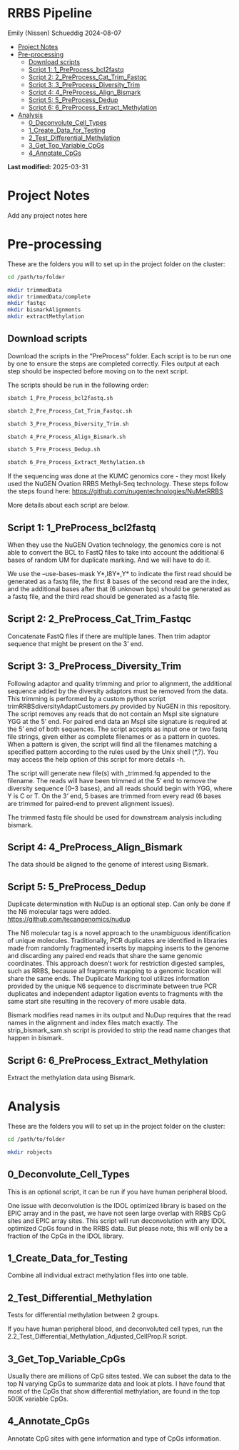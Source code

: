 RRBS Pipeline
================
Emily (Nissen) Schueddig
2024-08-07

- [Project Notes](#project-notes)
- [Pre-processing](#pre-processing)
  - [Download scripts](#download-scripts)
  - [Script 1: 1_PreProcess_bcl2fastq](#script-1-1_preprocess_bcl2fastq)
  - [Script 2:
    2_PreProcess_Cat_Trim_Fastqc](#script-2-2_preprocess_cat_trim_fastqc)
  - [Script 3:
    3_PreProcess_Diversity_Trim](#script-3-3_preprocess_diversity_trim)
  - [Script 4:
    4_PreProcess_Align_Bismark](#script-4-4_preprocess_align_bismark)
  - [Script 5: 5_PreProcess_Dedup](#script-5-5_preprocess_dedup)
  - [Script 6:
    6_PreProcess_Extract_Methylation](#script-6-6_preprocess_extract_methylation)
- [Analysis](#analysis)
  - [0_Deconvolute_Cell_Types](#0_deconvolute_cell_types)
  - [1_Create_Data_for_Testing](#1_create_data_for_testing)
  - [2_Test_Differential_Methylation](#2_test_differential_methylation)
  - [3_Get_Top_Variable_CpGs](#3_get_top_variable_cpgs)
  - [4_Annotate_CpGs](#4_annotate_cpgs)

**Last modified:** 2025-03-31

# Project Notes

Add any project notes here

# Pre-processing

These are the folders you will to set up in the project folder on the
cluster:

``` bash
cd /path/to/folder

mkdir trimmedData
mkdir trimmedData/complete
mkdir fastqc
mkdir bismarkAlignments
mkdir extractMethylation
```

## Download scripts

Download the scripts in the “PreProcess” folder. Each script is to be
run one by one to ensure the steps are completed correctly. Files output
at each step should be inspected before moving on to the next script.

The scripts should be run in the following order:

``` bash
sbatch 1_Pre_Process_bcl2fastq.sh

sbatch 2_Pre_Process_Cat_Trim_Fastqc.sh

sbatch 3_Pre_Process_Diversity_Trim.sh

sbatch 4_Pre_Process_Align_Bismark.sh

sbatch 5_Pre_Process_Dedup.sh

sbatch 6_Pre_Process_Extract_Methylation.sh
```

If the sequencing was done at the KUMC genomics core - they most likely
used the NuGEN Ovation RRBS Methyl-Seq technology. These steps follow
the steps found here: <https://github.com/nugentechnologies/NuMetRRBS>

More details about each script are below.

## Script 1: 1_PreProcess_bcl2fastq

When they use the NuGEN Ovation technology, the genomics core is not
able to convert the BCL to FastQ files to take into account the
additional 6 bases of random UM for duplicate marking. And we will have
to do it.

We use the –use-bases-mask Y*,I8Y*,Y\* to indicate the first read should
be generated as a fastq file, the first 8 bases of the second read are
the index, and the additional bases after that (6 unknown bps) should be
generated as a fastq file, and the third read should be generated as a
fastq file.

## Script 2: 2_PreProcess_Cat_Trim_Fastqc

Concatenate FastQ files if there are multiple lanes. Then trim adaptor
sequence that might be present on the 3’ end.

## Script 3: 3_PreProcess_Diversity_Trim

Following adaptor and quality trimming and prior to alignment, the
additional sequence added by the diversity adaptors must be removed from
the data. This trimming is performed by a custom python script
trimRRBSdiversityAdaptCustomers.py provided by NuGEN in this repository.
The script removes any reads that do not contain an MspI site signature
YGG at the 5’ end. For paired end data an MspI site signature is
required at the 5’ end of both sequences. The script accepts as input
one or two fastq file strings, given either as complete filenames or as
a pattern in quotes. When a pattern is given, the script will find all
the filenames matching a specified pattern according to the rules used
by the Unix shell (\*,?). You may access the help option of this script
for more details -h.

The script will generate new file(s) with \_trimmed.fq appended to the
filename. The reads will have been trimmed at the 5’ end to remove the
diversity sequence (0–3 bases), and all reads should begin with YGG,
where Y is C or T. On the 3’ end, 5 bases are trimmed from every read (6
bases are trimmed for paired-end to prevent alignment issues).

The trimmed fastq file should be used for downstream analysis including
bismark.

## Script 4: 4_PreProcess_Align_Bismark

The data should be aligned to the genome of interest using Bismark.

## Script 5: 5_PreProcess_Dedup

Duplicate determination with NuDup is an optional step. Can only be done
if the N6 molecular tags were added.
<https://github.com/tecangenomics/nudup>

The N6 molecular tag is a novel approach to the unambiguous
identification of unique molecules. Traditionally, PCR duplicates are
identified in libraries made from randomly fragmented inserts by mapping
inserts to the genome and discarding any paired end reads that share the
same genomic coordinates. This approach doesn’t work for restriction
digested samples, such as RRBS, because all fragments mapping to a
genomic location will share the same ends. The Duplicate Marking tool
utilizes information provided by the unique N6 sequence to discriminate
between true PCR duplicates and independent adaptor ligation events to
fragments with the same start site resulting in the recovery of more
usable data.

Bismark modifies read names in its output and NuDup requires that the
read names in the alignment and index files match exactly. The
strip_bismark_sam.sh script is provided to strip the read name changes
that happen in bismark.

## Script 6: 6_PreProcess_Extract_Methylation

Extract the methylation data using Bismark.

# Analysis

These are the folders you will to set up in the project folder on the
cluster:

``` bash
cd /path/to/folder

mkdir robjects
```

## 0_Deconvolute_Cell_Types

This is an optional script, it can be run if you have human peripheral
blood.

One issue with deconvolution is the IDOL optimized library is based on
the EPIC array and in the past, we have not seen large overlap with RRBS
CpG sites and EPIC array sites. This script will run deconvolution with
any IDOL optimized CpGs found in the RRBS data. But please note, this
will only be a fraction of the CpGs in the IDOL library.

## 1_Create_Data_for_Testing

Combine all individual extract methylation files into one table.

## 2_Test_Differential_Methylation

Tests for differential methylation between 2 groups.

If you have human peripheral blood, and deconvoluted cell types, run the
2.2_Test_Differential_Methylation_Adjusted_CellProp.R script.

## 3_Get_Top_Variable_CpGs

Usually there are millions of CpG sites tested. We can subset the data
to the top N varying CpGs to summarize data and look at plots. I have
found that most of the CpGs that show differential methylation, are
found in the top 500K variable CpGs.

## 4_Annotate_CpGs

Annotate CpG sites with gene information and type of CpGs information.
